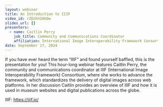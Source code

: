 ```yaml
---
layout: webinar
title: An Introduction to IIIF
video_id: rZEGhh2AhOw
slides_url: []
presenters:
  - name: Caitlin Perry
    job_title: Community and Communications Coordinator
    affiliation: International Image Interoperability Framework Consortium
date: September 17, 2024
---
```

If you have ever heard the term “IIIF” and found yourself baffled, this is the presentation for you! This hour-long webinar features Caitlin Perry, the community and communications coordinator at IIIF (International Image Interoperability Framework) Consortium, where she works to advance the framework, which standardizes the delivery of digital images across web platforms. In her discussion Caitlin provides an overview of IIIF and how it is used in museum websites and digital publications across the globe.



IIIF: <https://iiif.io/>
